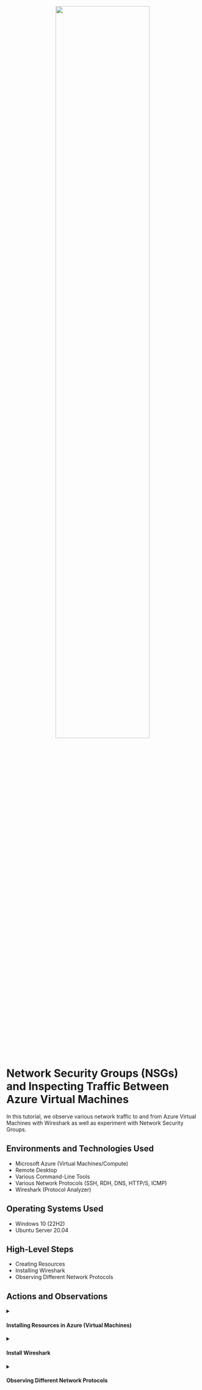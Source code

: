 <p align="center">
  <img src="https://github.com/marvrodriguez/azure-network-protocols/assets/141983161/94a4f6b4-2beb-4108-94c0-33f01f0de76f"height="70%" width="70%"/>
</p>

<h1>Network Security Groups (NSGs) and Inspecting Traffic Between Azure Virtual Machines</h1>
In this tutorial, we observe various network traffic to and from Azure Virtual Machines with Wireshark as well as experiment with Network Security Groups. <br />


<h2>Environments and Technologies Used</h2>

- Microsoft Azure (Virtual Machines/Compute)
- Remote Desktop
- Various Command-Line Tools
- Various Network Protocols (SSH, RDH, DNS, HTTP/S, ICMP)
- Wireshark (Protocol Analyzer)

<h2>Operating Systems Used </h2>

- Windows 10 (22H2)
- Ubuntu Server 20.04

<h2>High-Level Steps</h2>

- Creating Resources
- Installing Wireshark
- Observing Different Network Protocols
<h2>Actions and Observations</h2>
<details>
<summary>
  
#### Installing Resources in Azure (Virtual Machines)
</summary>

First we need to create a resource group where we will install the 2 Virtual Machines, one running on  Windows 10 Pro (22H2) and the second one running on Ubuntu Server 20.04
To create the resource group named "RG-LAB-02" on your azure home page you can type on the search bar, or if you've previously accessed it, an icon will be on your home page.

![image](https://github.com/marvrodriguez/azure-network-protocols/assets/141983161/07ac41e2-e369-4eea-b988-ecd1d762c1bb) ![image](https://github.com/marvrodriguez/azure-network-protocols/assets/141983161/4fb7f95a-522e-43f4-8349-5ec735165636)

Once on the resource group page, enter the name for the resource group "RG-LAB-02" for the region I chose to use (US) WEST US 3, then click review and create.

![image](https://github.com/marvrodriguez/azure-network-protocols/assets/141983161/b155f3db-7dfc-4790-b2d2-261997a60a25)

Install Windows 10 Pro (22H2) named "VM1", to create a virtual machine, type in the search bar for virtual machine.

![image](https://github.com/marvrodriguez/azure-network-protocols/assets/141983161/0752be1b-6f3c-48d8-858a-c5ede44866bd)

At this point you can click create to start the process.

![image](https://github.com/marvrodriguez/azure-network-protocols/assets/141983161/837b12f2-bc10-484a-9d30-d48eb2edf91c)

Creating the first Virtual Machine which will be Windows 10 Pro version 22H2, for the resource group just pick the one we created which is RG-LAB-O2, virtual machine name is VM1, pick the same region you did for the resource group and for the image this is where to pick Windows 10 Pro version 22H2.

![image](https://github.com/marvrodriguez/azure-network-protocols/assets/141983161/feb15e60-d3b7-452e-acd8-d561121ae67e)

For the Size pick Standard_E2s_v3-2 vcpus, 16 Gib memory, take note of the username and password you'll create as these will be needed to login to the VM when we remote desktop to it, once all of that is filled on the bottom check the Licensing then click  Review+Create to continue.

![image](https://github.com/marvrodriguez/azure-network-protocols/assets/141983161/e03e1069-259a-407d-99d9-1652fda57f74)

As soon as the Virtual Machine is being created we can go back to the home page and get to creating our second Virtual Machine. The Resource group will be the same RG-LAB-02 and for the Virtual name VM2, the region will be the same as the previous one and for the image pick Ubuntu Server20.04.

![image](https://github.com/marvrodriguez/azure-network-protocols/assets/141983161/3902c53c-781b-4d8c-9711-183a738d8dcf)

For the size pick the same one as the previous virtual machine, for the  authentication type instead of SSH public key choose password and fill in the credentials and take note of them, then review+create.

![image](https://github.com/marvrodriguez/azure-network-protocols/assets/141983161/43f205bd-bb1b-4ed8-8b0f-c9ff1421b8db)

</details>

<details>

<summary>
  
   #### Install Wireshark
</summary>
We need to install Wireshark a network protocol analyzer application in our VM1 or Widnows 10 Pro Virtual machine. In order to do that we need to remote desktop into VM1 on your local machine, search for Renmote desktop connection.

![image](https://github.com/marvrodriguez/azure-network-protocols/assets/141983161/9931ed1e-0dcc-4003-9de9-ac9a9f815668)

To remote in to VM1 head back to the Virtual Machine page on Azure and click VM1 and look for its Public IP address. From there copy and paste the Public IP address and paste it in the Remote desktop application, once you do that, enter the credentials when VM1 was created.

![image](https://github.com/marvrodriguez/azure-network-protocols/assets/141983161/1682abf6-7351-47d8-81cc-69b4957747eb)

Once logged in, go to google and Download  and install Wireshark and keep the default settings.

![image](https://github.com/marvrodriguez/azure-network-protocols/assets/141983161/ee7cbc9e-da8a-4357-86d1-9cf8be40affc)

After finishing the installation of wireshark open the application and click on the small fin icon to start capturing packets.

![image](https://github.com/marvrodriguez/azure-network-protocols/assets/141983161/63c2d9c4-1aca-415e-b158-13c5b768f772)

![image](https://github.com/marvrodriguez/azure-network-protocols/assets/141983161/9dfe6c51-8906-4ac8-a941-075ef9ed2f48)

</details>

<details>

  <summary>
    
   #### Observing Different Network Protocols
    
  </summary>
  
  Now that we've installed wireshark on VM1 we can start to observe different network protocols, first we can filter for `icmp` and ping VM2 and observe the following. 
  
  ![image](https://github.com/marvrodriguez/azure-network-protocols/assets/141983161/faa3be3e-b69a-4d79-88f1-94b4b15c95ee)

##### Observing ICMP traffic
  For us to be able to poing VM2 we need to get its Private IP address which we can get on the azure page for VM2.

  ![image](https://github.com/marvrodriguez/azure-network-protocols/assets/141983161/f3b9626e-001f-4353-884f-594e2917eeac)

 Once you have VM2's Private IP address head back to VM1 and open either powershell/command prompt and type in ping 10.0.0.5 (type in the private IP address)

 ![image](https://github.com/marvrodriguez/azure-network-protocols/assets/141983161/029fbada-7ca5-4ab3-80df-a8094f795232)

 Here you can see that as soon as we pinged 10.0.0.5 we get a reply on powershell, and see the packets of request and reply between VM1 `10.0.0.4` and reply from VM2 `10.0.0.5`

 ![image](https://github.com/marvrodriguez/azure-network-protocols/assets/141983161/6895c33e-2e3d-4218-b64f-6ca13b11a16e)

 To clear wireshark from the packets generated click on te green icon and continue without saving.

 ![image](https://github.com/marvrodriguez/azure-network-protocols/assets/141983161/c03848b8-6c41-4f3b-a030-317009df4d67)

 
##### Blocking ICMP traffic
To observe ICMP being blocked we need to continuously ping VM2 `10.0.0.5` with the command ping -t so we can see when the traffic gets blocked.
This is how it appears when its perpatually pinged

![image](https://github.com/marvrodriguez/azure-network-protocols/assets/141983161/3a4bed70-a712-4609-9e14-f9b50b438895)

Next search for NSG `Network Security Group` on Azure, we'll add a new indbound security rule that will block ICMP traffic which we can observe on wireshark and powershell.

![image](https://github.com/marvrodriguez/azure-network-protocols/assets/141983161/5e476e54-aa33-4663-9021-ae737afb5bf7)

Once you add a new inbound rule pick `ICMP` for the protocol and `Deny` for the action.

![image](https://github.com/marvrodriguez/azure-network-protocols/assets/141983161/a91c7e33-af42-43e9-b49d-27d70526f6f0)

Once the rule has been applied, back on VM1 you can start to see that the request has timed out on powershell/command prompt and on wireshark `10.0.0.4` is sending requests and not getting any replies

![image](https://github.com/marvrodriguez/azure-network-protocols/assets/141983161/630927fb-d2b6-4034-9bd4-c7993821fd65)


##### Observing SSH traffic
 Clear the packets from ICMP by clicking the green icon, and change the filter to ssh, to ssh into VM2 in powershell type ssh with the `username@IP address`
 In this case it would be `ssh labuser@10.0.0.5` type in yes when asked, for the password just enter the passowrd just take note that no characters will appear when you type the password in.

 ![image](https://github.com/marvrodriguez/azure-network-protocols/assets/141983161/2f72d193-9932-4eb1-81c6-182664ecc295)

 to exit ssh just type in `exit`.


##### Observing DHCP traffic
We can filter in Wireshark for DHCP traffic. From VM1 Windows 10 22H2, we can type in ipconfig /renew to be issued a new IP address. Now DHCP traffic can be observed in WireShark.

![image](https://github.com/marvrodriguez/azure-network-protocols/assets/141983161/269928ad-0f01-4cfb-a33e-18e8712584ea)


###### Observing DNS traffic
Clear any packets/traffic on wireshark, and on the command line we can type in nslookup to get the ip address of whatever website we type along with nslookup.
`nslookup www.google.com`

![image](https://github.com/marvrodriguez/azure-network-protocols/assets/141983161/ea67960c-196b-43ea-a3b2-2c98763f2a07)


##### Observing RDP or tcp.port == 3389 (Remote Desktop Protocol)
On RDP or tcp.port ==3389 since we are currrently using remote desktop to connect to VM1 (Widnows Pro 10) traffic is continuously transmitted.

![image](https://github.com/marvrodriguez/azure-network-protocols/assets/141983161/aa70955f-ddb6-4315-966c-2dacc8fdde6a)

Once done with observing the different protocols, dont forget to delete your resources, head back to the azure portal and go to resource groups and delete them.

![image](https://github.com/marvrodriguez/azure-network-protocols/assets/141983161/e43d2d05-5435-444f-8979-33ffc7739df2)

</details>



